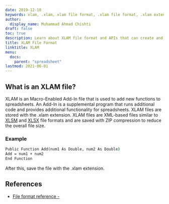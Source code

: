 ```yaml
---
date: 2019-12-10
keywords: xlam, .xlam, xlam file format, .xlam file format, .xlam extension
author:
  display_name: Muhammad Ahmad Chishti
draft: false
toc: true
description: Learn about XLAM file format and APIs that can create and open XLAM files.
title: XLAM File Format
linktitle: XLAM
menu:
  docs:
    parent: "spreadsheet"
lastmod: 2021-06-01
---
```


## What is an XLAM file? ##

XLAM is an Macro-Enabled Add-In file that is used to add new functions to spreadsheets. An Add-In is a supplemental program that runs additional code and provides additional functionality for spreadsheets. XLAM files are stored with the .xlam extension. XLAM files are XML-based files similar to [XLSM](/spreadsheet/xlsm/) and [XLSX](/spreadsheet/xlsx/) file formats and are saved with ZIP compression to reduce the overall file size.

### Example ###

```cmd
Public Function Add(num1 As Double, num2 As Double)
Add = num1 + num2
End Function
```

After this, save the file with the .xlam extension.

## References ##

- [File format reference - ](https://learn.microsoft.com/en-us/deployoffice/compat/office-file-format-reference)
